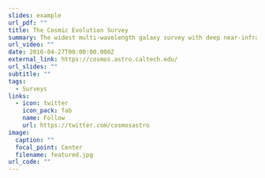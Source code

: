 ```yaml
---
slides: example
url_pdf: ""
title: The Cosmic Evolution Survey
summary: The widest multi-wavelength galaxy survey with deep near-infrared coverage and ancillary observations
url_video: ""
date: 2016-04-27T00:00:00.000Z
external_link: https://cosmos.astro.caltech.edu/
url_slides: ""
subtitle: ""
tags:
  - Surveys
links:
  - icon: twitter
    icon_pack: fab
    name: Follow
    url: https://twitter.com/cosmosastro
image:
  caption: ""
  focal_point: Center
  filename: featured.jpg
url_code: ""
---
```

